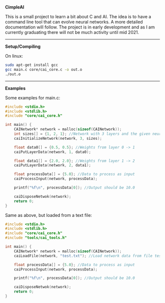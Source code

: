 **CimpleAI**

This is a small project to learn a bit about C and AI. The idea is to have a command line tool that can evolve neural networks. A more detailed documentation will follow. The project is in early development and as I am currently graduating there will not be much activity until mid 2021.

---

**Setup/Compiling**

On linux:
```bash
sudo apt-get install gcc
gcc main.c core/cai_core.c -o out.o
./out.o
```

---

**Examples**

Some examples for main.c:

```C
#include <stdio.h>
#include <stdlib.h>
#include "core/cai_core.h"

int main() {
    CAINetwork* network = malloc(sizeof(CAINetwork));
    int sizes[] = {1, 2, 1}; //Network with 3 layers and the given neuron amounts
    caiInitializeNetwork(network, 3, sizes);

    float data0[] = {0.5, 0.5}; //Weights from layer 0 -> 1
    caiPutLayerData(network, 1, data0);

    float data1[] = {2.0, 2.0}; //Weights from layer 1 -> 2
    caiPutLayerData(network, 2, data1);

    float processData[] = {5.0}; //Data to process as input
    caiProcessInput(network, processData);

    printf("%f\n", processData[0]); //Output should be 10.0

    caiDisposeNetwok(network);
    return 0;
}
```

Same as above, but loaded from a text file:
```C
#include <stdio.h>
#include <stdlib.h>
#include "core/cai_core.h"
#include "tools/cai_tools.h"

int main() {
    CAINetwork* network = malloc(sizeof(CAINetwork));
    caiLoadFile(network, "test.txt"); //Load network data from file test.txt

    float processData[] = {5.0}; //Data to process as input
    caiProcessInput(network, processData);

    printf("%f\n", processData[0]); //Output should be 10.0

    caiDisposeNetwok(network);
    return 0;
}
```
